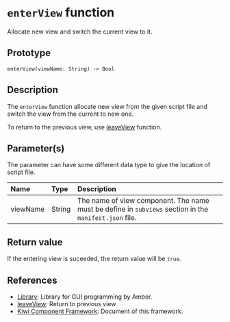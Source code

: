 # `enterView` function
Allocate new view and switch the current view to it.

## Prototype
````
enterView(viewName: String) -> Bool
````

## Description
The `enterView` function allocate new view from the given script file and switch the view from the current to new one.

To return to the previous view, use [leaveView](https://github.com/steelwheels/KiwiCompnents/blob/master/Document/Function/leaveView.md) function.

## Parameter(s)
The parameter can have some different data type to give the location of script file.

|Name      |Type   |Description                        |
|:--       |:--    |:--                                |
|viewName  |String |The name of view component. The name must be define in `subviews` section in the `manifest.json` file.|

## Return value
If the entering view is suceeded, the return value will be `true`.

## References
* [Library](https://github.com/steelwheels/KiwiCompnents/blob/master/Document/Library.md): Library for GUI programming by Amber.
* [leaveView](https://github.com/steelwheels/KiwiCompnents/blob/master/Document/Function/leaveView.md): Return to previous view
* [Kiwi Component Framework](https://github.com/steelwheels/KiwiCompnents): Document of this framework.



